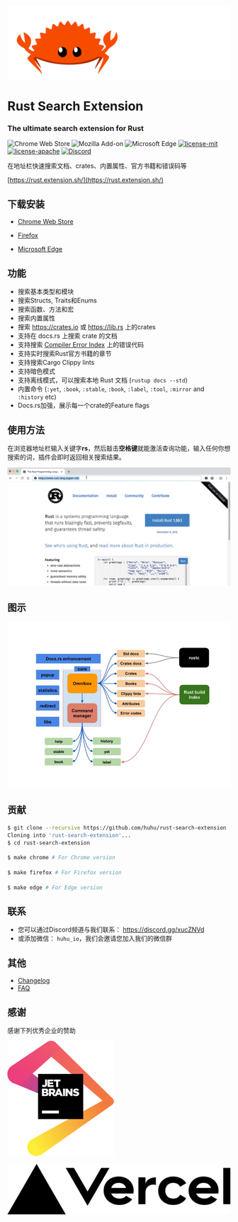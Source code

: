 
![](assets/rustacean.gif)

# Rust Search Extension 

### The ultimate search extension for Rust

![Chrome Web Store](https://img.shields.io/chrome-web-store/v/ennpfpdlaclocpomkiablnmbppdnlhoh.svg)
![Mozilla Add-on](https://img.shields.io/amo/v/rust-search-extension?color=%2320123A)
![Microsoft Edge](https://img.shields.io/badge/microsoft--edge-v0.11.0-1D4F8C)
[![license-mit](https://img.shields.io/badge/license-MIT-blue.svg)](https://github.com/huhu/rust-search-extension/blob/master/LICENSE-MIT)
[![license-apache](https://img.shields.io/badge/license-Apache-yellow.svg)](https://github.com/huhu/rust-search-extension/blob/master/LICENSE-APACHE)
[![Discord](https://img.shields.io/discord/711895914494558250?label=chat&logo=discord)](https://discord.gg/xucZNVd)

在地址栏快速搜索文档、crates、内置属性、官方书籍和错误码等 

[https://rust.extension.sh/](https://rust.extension.sh/)

## 下载安装

- [Chrome Web Store](https://chrome.google.com/webstore/detail/rust-search-extension/ennpfpdlaclocpomkiablnmbppdnlhoh)

- [Firefox](https://addons.mozilla.org/en-US/firefox/addon/rust-search-extension/)

- [Microsoft Edge](https://microsoftedge.microsoft.com/addons/detail/olemfibpaicdoooacpfffccidjjagmoe)

## 功能

- 搜索基本类型和模块
- 搜索Structs, Traits和Enums
- 搜索函数、方法和宏
- 搜索内置属性
- 搜索 https://crates.io 或 https://lib.rs 上的crates
- 支持在 docs.rs 上搜索 crate 的文档
- 支持搜索 [Compiler Error Index](https://doc.rust-lang.org/error-index.html) 上的错误代码
- 支持实时搜索Rust官方书籍的章节
- 支持搜索Cargo Clippy lints
- 支持暗色模式
- 支持离线模式，可以搜索本地 Rust 文档 (`rustup docs --std`)
- 内置命令 (`:yet`, `:book`, `:stable`, `:book`, `:label`, `:tool`, `:mirror` and `:history` etc)
- Docs.rs加强，展示每一个crate的Feature flags

## 使用方法

在浏览器地址栏输入关键字**rs**，然后敲击**空格键**就能激活查询功能，输入任何你想搜索的词，插件会即时返回相关搜索结果。

![demonstration.gif](assets/demonstration.gif)

## 图示

![diagram](assets/diagram.jpg)

## 贡献

```bash
$ git clone --recursive https://github.com/huhu/rust-search-extension
Cloning into 'rust-search-extension'...
$ cd rust-search-extension

$ make chrome # For Chrome version

$ make firefox # For Firefox version

$ make edge # For Edge version
```

## 联系

- 您可以通过Discord频道与我们联系： https://discord.gg/xucZNVd
- 或添加微信： `huhu_io`，我们会邀请您加入我们的微信群


## 其他

- [Changelog](https://rust.extension.sh/changelog/)
- [FAQ](https://rust.extension.sh/faq/)

## 感谢

感谢下列优秀企业的赞助

[![](docs/static/jetbrains.svg)](https://www.jetbrains.com/?from=rust-search-extension)

[![](docs/static/vercel.svg)](https://vercel.com?utm_source=rust-search-extension)
